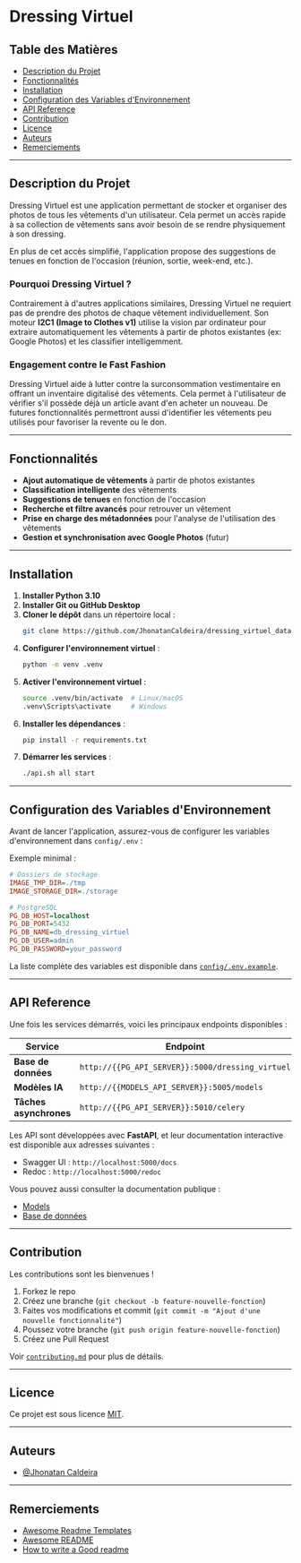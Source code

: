 # Dressing Virtuel

## Table des Matières

- [Description du Projet](#description-du-projet)
- [Fonctionnalités](#fonctionnalités)
- [Installation](#installation)
- [Configuration des Variables d'Environnement](#configuration-des-variables-denvironnement)
- [API Reference](#api-reference)
- [Contribution](#contribution)
- [Licence](#licence)
- [Auteurs](#auteurs)
- [Remerciements](#remerciements)

---

## Description du Projet

Dressing Virtuel est une application permettant de stocker et organiser des photos de tous les vêtements d'un utilisateur. Cela permet un accès rapide à sa collection de vêtements sans avoir besoin de se rendre physiquement à son dressing.

En plus de cet accès simplifié, l'application propose des suggestions de tenues en fonction de l'occasion (réunion, sortie, week-end, etc.).

### Pourquoi Dressing Virtuel ?

Contrairement à d'autres applications similaires, Dressing Virtuel ne requiert pas de prendre des photos de chaque vêtement individuellement. Son moteur **I2C1 (Image to Clothes v1)** utilise la vision par ordinateur pour extraire automatiquement les vêtements à partir de photos existantes (ex: Google Photos) et les classifier intelligemment.

### Engagement contre le Fast Fashion

Dressing Virtuel aide à lutter contre la surconsommation vestimentaire en offrant un inventaire digitalisé des vêtements. Cela permet à l'utilisateur de vérifier s'il possède déjà un article avant d'en acheter un nouveau. De futures fonctionnalités permettront aussi d'identifier les vêtements peu utilisés pour favoriser la revente ou le don.

---

## Fonctionnalités

- **Ajout automatique de vêtements** à partir de photos existantes
- **Classification intelligente** des vêtements
- **Suggestions de tenues** en fonction de l'occasion
- **Recherche et filtre avancés** pour retrouver un vêtement
- **Prise en charge des métadonnées** pour l'analyse de l'utilisation des vêtements
- **Gestion et synchronisation avec Google Photos** (futur)

---

## Installation

1. **Installer Python 3.10**
2. **Installer Git ou GitHub Desktop**
3. **Cloner le dépôt** dans un répertoire local :
   ```sh
   git clone https://github.com/JhonatanCaldeira/dressing_virtuel_data_collector.git ./
   ```
4. **Configurer l'environnement virtuel** :
   ```sh
   python -m venv .venv
   ```
5. **Activer l'environnement virtuel** :
   ```sh
   source .venv/bin/activate  # Linux/macOS
   .venv\Scripts\activate     # Windows
   ```
6. **Installer les dépendances** :
   ```sh
   pip install -r requirements.txt
   ```
7. **Démarrer les services** :
   ```sh
   ./api.sh all start
   ```

---

## Configuration des Variables d'Environnement

Avant de lancer l'application, assurez-vous de configurer les variables d'environnement dans `config/.env` :

Exemple minimal :

```ini
# Dossiers de stockage
IMAGE_TMP_DIR=./tmp
IMAGE_STORAGE_DIR=./storage

# PostgreSQL
PG_DB_HOST=localhost
PG_DB_PORT=5432
PG_DB_NAME=db_dressing_virtuel
PG_DB_USER=admin
PG_DB_PASSWORD=your_password
```

La liste complète des variables est disponible dans [`config/.env.example`](config/.env.example).

---

## API Reference

Une fois les services démarrés, voici les principaux endpoints disponibles :

| Service                | Endpoint                                         |
| ---------------------- | ------------------------------------------------ |
| **Base de données**    | `http://{{PG_API_SERVER}}:5000/dressing_virtuel` |
| **Modèles IA**         | `http://{{MODELS_API_SERVER}}:5005/models`       |
| **Tâches asynchrones** | `http://{{PG_API_SERVER}}:5010/celery`           |

Les API sont développées avec **FastAPI**, et leur documentation interactive est disponible aux adresses suivantes :

- Swagger UI : `http://localhost:5000/docs`
- Redoc : `http://localhost:5000/redoc`

Vous pouvez aussi consulter la documentation publique :

- [Models](https://app.swaggerhub.com/apis/jcsolutions/models/0.1.0#/)
- [Base de données](https://app.swaggerhub.com/apis/jcsolutions/dressing-virtuel/0.1.0)

---

## Contribution

Les contributions sont les bienvenues !

1. Forkez le repo
2. Créez une branche (`git checkout -b feature-nouvelle-fonction`)
3. Faites vos modifications et commit (`git commit -m "Ajout d'une nouvelle fonctionnalité"`)
4. Poussez votre branche (`git push origin feature-nouvelle-fonction`)
5. Créez une Pull Request

Voir [`contributing.md`](contributing.md) pour plus de détails.

---

## Licence

Ce projet est sous licence [MIT](https://choosealicense.com/licenses/mit/).

---

## Auteurs

- [@Jhonatan Caldeira](https://github.com/JhonatanCaldeira)

---

## Remerciements

- [Awesome Readme Templates](https://awesomeopensource.com/project/elangosundar/awesome-README-templates)
- [Awesome README](https://github.com/matiassingers/awesome-readme)
- [How to write a Good readme](https://bulldogjob.com/news/449-how-to-write-a-good-readme-for-your-github-project)

